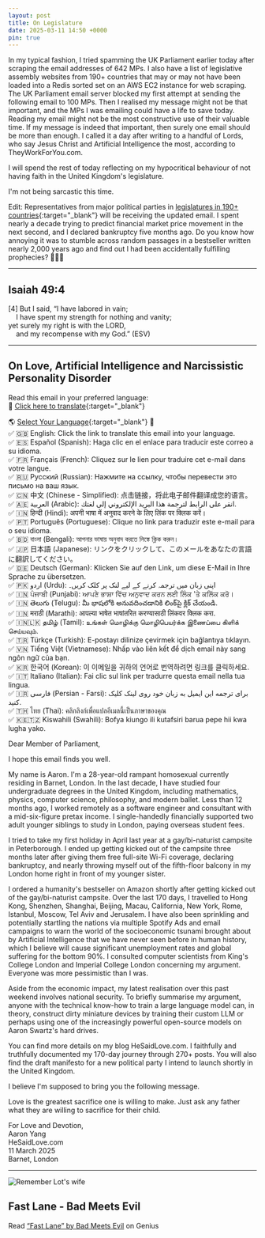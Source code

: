 ```yaml
---
layout: post
title: On Legislature
date: 2025-03-11 14:50 +0000
pin: true
---
```


In my typical fashion, I tried spamming the UK Parliament earlier today after scraping the email addresses of 642 MPs. I also have a list of legislative assembly websites from 190+ countries that may or may not have been loaded into a Redis sorted set on an AWS EC2 instance for web scraping. The UK Parliament email server blocked my first attempt at sending the following email to 100 MPs. Then I realised my message might not be that important, and the MPs I was emailing could have a life to save today. Reading my email might not be the most constructive use of their valuable time. If my message is indeed that important, then surely one email should be more than enough. I called it a day after writing to a handful of Lords, who say Jesus Christ and Artificial Intelligence the most, according to TheyWorkForYou.com.

I will spend the rest of today reflecting on my hypocritical behaviour of not having faith in the United Kingdom's legislature.

I'm not being sarcastic this time.

Edit: Representatives from major political parties in [legislatures in 190+ countries](https://github.com/zyang01/email-scraping/blob/main/gov/legislatures.csv){:target="_blank"} will be receiving the updated email. I spent nearly a decade trying to predict financial market price movement in the next second, and I declared bankruptcy five months ago. Do you know how annoying it was to stumble across random passages in a bestseller written nearly 2,000 years ago and find out I had been accidentally fulfilling prophecies? 🤦🤷🙄

---

## Isaiah 49:4

 [4] But I said, “I have labored in vain;<br>
  &nbsp;&nbsp;&nbsp;&nbsp;I have spent my strength for nothing and vanity;<br>
 yet surely my right is with the LORD,<br>
  &nbsp;&nbsp;&nbsp;&nbsp;and my recompense with my God.” (ESV)<br>

---

## On Love, Artificial Intelligence and Narcissistic Personality Disorder

Read this email in your preferred language:<br>
🔗 [Click here to translate](https://hesaid.love/posts/on-legislature/){:target="_blank"}<br>

🌎 [Select Your Language](https://hesaid.love/posts/on-legislature/){:target="_blank"} 📩<br>
✅ 🇬🇧 English: Click the link to translate this email into your language.<br>
✅ 🇪🇸 Español (Spanish): Haga clic en el enlace para traducir este correo a su idioma.<br>
✅ 🇫🇷 Français (French): Cliquez sur le lien pour traduire cet e-mail dans votre langue.<br>
✅ 🇷🇺 Русский (Russian): Нажмите на ссылку, чтобы перевести это письмо на ваш язык.<br>
✅ 🇨🇳 中文 (Chinese - Simplified): 点击链接，将此电子邮件翻译成您的语言。<br>
✅ 🇦🇪 العربية (Arabic): انقر على الرابط لترجمة هذا البريد الإلكتروني إلى لغتك.<br>
✅ 🇮🇳 हिन्दी (Hindi): अपनी भाषा में अनुवाद करने के लिए लिंक पर क्लिक करें।<br>
✅ 🇵🇹 Português (Portuguese): Clique no link para traduzir este e-mail para o seu idioma.<br>
✅ 🇧🇩 বাংলা (Bengali): আপনার ভাষায় অনুবাদ করতে লিঙ্কে ক্লিক করুন।<br>
✅ 🇯🇵 日本語 (Japanese): リンクをクリックして、このメールをあなたの言語に翻訳してください。<br>
✅ 🇩🇪 Deutsch (German): Klicken Sie auf den Link, um diese E-Mail in Ihre Sprache zu übersetzen.<br>
✅ 🇵🇰 اردو (Urdu): اپنی زبان میں ترجمہ کرنے کے لیے لنک پر کلک کریں۔<br>
✅ 🇮🇳 ਪੰਜਾਬੀ (Punjabi): ਆਪਣੇ ਭਾਸ਼ਾ ਵਿੱਚ ਅਨੁਵਾਦ ਕਰਨ ਲਈ ਲਿੰਕ 'ਤੇ ਕਲਿੱਕ ਕਰੋ।<br>
✅ 🇮🇳 తెలుగు (Telugu): మీ భాషలోకి అనువదించడానికి లింక్‌పై క్లిక్ చేయండి.<br>
✅ 🇮🇳 मराठी (Marathi): आपल्या भाषेत भाषांतरित करण्यासाठी लिंकवर क्लिक करा.<br>
✅ 🇮🇳🇱🇰 தமிழ் (Tamil): உங்கள் மொழிக்கு மொழிபெயர்க்க இணைப்பை கிளிக் செய்யவும்.<br>
✅ 🇹🇷 Türkçe (Turkish): E-postayı dilinize çevirmek için bağlantıya tıklayın.<br>
✅ 🇻🇳 Tiếng Việt (Vietnamese): Nhấp vào liên kết để dịch email này sang ngôn ngữ của bạn.<br>
✅ 🇰🇷 한국어 (Korean): 이 이메일을 귀하의 언어로 번역하려면 링크를 클릭하세요.<br>
✅ 🇮🇹 Italiano (Italian): Fai clic sul link per tradurre questa email nella tua lingua.<br>
✅ 🇮🇷 فارسی (Persian - Farsi): برای ترجمه این ایمیل به زبان خود روی لینک کلیک کنید.<br>
✅ 🇹🇭 ไทย (Thai): คลิกลิงก์เพื่อแปลอีเมลนี้เป็นภาษาของคุณ<br>
✅ 🇰🇪🇹🇿 Kiswahili (Swahili): Bofya kiungo ili kutafsiri barua pepe hii kwa lugha yako.<br>

Dear Member of Parliament,

I hope this email finds you well.

My name is Aaron. I'm a 28-year-old rampant homosexual currently residing in Barnet, London. In the last decade, I have studied four undergraduate degrees in the United Kingdom, including mathematics, physics, computer science, philosophy, and modern ballet. Less than 12 months ago, I worked remotely as a software engineer and consultant with a mid-six-figure pretax income. I single-handedly financially supported two adult younger siblings to study in London, paying overseas student fees.

I tried to take my first holiday in April last year at a gay/bi-naturist campsite in Peterborough. I ended up getting kicked out of the campsite three months later after giving them free full-site Wi-Fi coverage, declaring bankruptcy, and nearly throwing myself out of the fifth-floor balcony in my London home right in front of my younger sister.

I ordered a humanity's bestseller on Amazon shortly after getting kicked out of the gay/bi-naturist campsite. Over the last 170 days, I travelled to Hong Kong, Shenzhen, Shanghai, Beijing, Macau, California, New York, Rome, Istanbul, Moscow, Tel Aviv and Jerusalem. I have also been sprinkling and potentially startling the nations via multiple Spotify Ads and email campaigns to warn the world of the socioeconomic tsunami brought about by Artificial Intelligence that we have never seen before in human history, which I believe will cause significant unemployment rates and global suffering for the bottom 90%. I consulted computer scientists from King's College London and Imperial College London concerning my argument. Everyone was more pessimistic than I was.

Aside from the economic impact, my latest realisation over this past weekend involves national security. To briefly summarise my argument, anyone with the technical know-how to train a large language model can, in theory, construct dirty miniature devices by training their custom LLM or perhaps using one of the increasingly powerful open-source models on Aaron Swartz's hard drives.

You can find more details on my blog HeSaidLove.com. I faithfully and truthfully documented my 170-day journey through 270+ posts. You will also find the draft manifesto for a new political party I intend to launch shortly in the United Kingdom.

I believe I'm supposed to bring you the following message.

Love is the greatest sacrifice one is willing to make. Just ask any father what they are willing to sacrifice for their child.

For Love and Devotion,<br>
Aaron Yang<br>
HeSaidLove.com<br>
11 March 2025<br>
Barnet, London<br>

---

![Remember Lot's wife](/6h93kexuawxz.jpg)

## Fast Lane - Bad Meets Evil

<div id='rg_embed_link_49521' class='rg_embed_link' data-song-id='49521'>Read <a href='https://genius.com/Bad-meets-evil-fast-lane-lyrics'>“Fast Lane” by Bad Meets Evil</a> on Genius</div> <script crossorigin src='https://genius.com/songs/49521/embed.js'></script>
